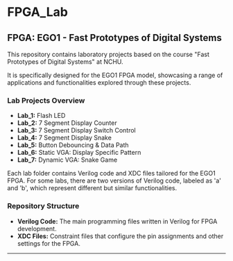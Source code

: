 # FPGA_Lab

## FPGA: EGO1 - Fast Prototypes of Digital Systems

This repository contains laboratory projects based on the course "Fast Prototypes of Digital Systems" at NCHU. 

It is specifically designed for the EGO1 FPGA model, showcasing a range of applications and functionalities explored through these projects.

### Lab Projects Overview

- **Lab_1:** Flash LED
- **Lab_2:** 7 Segment Display Counter
- **Lab_3:** 7 Segment Display Switch Control
- **Lab_4:** 7 Segment Display Snake
- **Lab_5:** Button Debouncing & Data Path
- **Lab_6:** Static VGA: Display Specific Pattern
- **Lab_7:** Dynamic VGA: Snake Game

Each lab folder contains Verilog code and XDC files tailored for the EGO1 FPGA. For some labs, there are two versions of Verilog code, labeled as 'a' and 'b', which represent different but similar functionalities.

### Repository Structure

- **Verilog Code:** The main programming files written in Verilog for FPGA development.
- **XDC Files:** Constraint files that configure the pin assignments and other settings for the FPGA.

---

